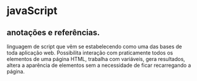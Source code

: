 # javaScript
## anotações e referências.

linguagem de script que vêm se estabelecendo como uma das bases de toda aplicação web. Possibilita interação com praticamente todos os elementos de uma página HTML, trabalha com variáveis, gera resultados, altera a aparência de elementos sem a necessidade de ficar recarregando a página.
